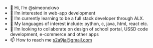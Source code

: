 - 👋 Hi, I’m @simeonokwo
- 👀 I’m interested in web-app development
- 🌱 I’m currently learning to be a full stack developer through ALX.
- 🌹 My languages of interest include: python, c, java, html, react etc.
- 💞️ I’m looking to collaborate on design of school portal, USSD code development, e-commerce and other apps
- 📫 How to reach me s2a9ja@gmail.com

<!---
simeonokwo/simeonokwo is a ✨ special ✨ repository because its `README.md` (this file) appears on your GitHub profile.
You can click the Preview link to take a look at your changes.
--->
